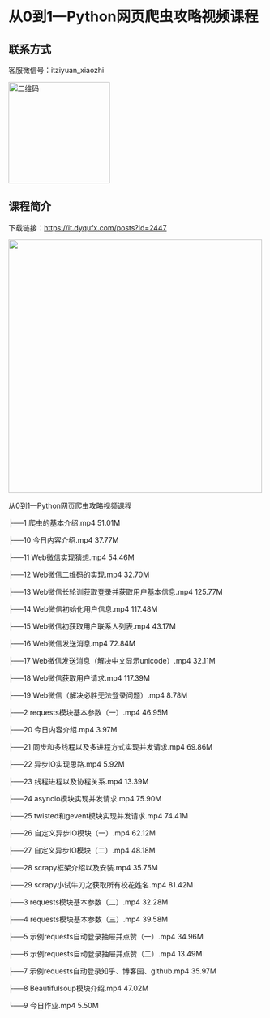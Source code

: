 # 从0到1—Python网页爬虫攻略视频课程

## 联系方式

客服微信号：itziyuan_xiaozhi

<img src="https://ziyuanyun.oss-cn-guangzhou.aliyuncs.com/common/20240614073449/666b82192834a.jpg" width="200" height="200" alt="二维码">

## 课程简介

下载链接：https://it.dyqufx.com/posts?id=2447

<img src="https://ziyuanyun.oss-cn-guangzhou.aliyuncs.com/yun/20240515184001/664491018bfa4.jpg" width="500" alt="">

  从0到1—Python网页爬虫攻略视频课程



 ├──1 爬虫的基本介绍.mp4 51.01M

 ├──10 今日内容介绍.mp4 37.77M

 ├──11 Web微信实现猜想.mp4 54.46M

 ├──12 Web微信二维码的实现.mp4 32.70M

 ├──13 Web微信长轮训获取登录并获取用户基本信息.mp4 125.77M

 ├──14 Web微信初始化用户信息.mp4 117.48M

 ├──15 Web微信初获取用户联系人列表.mp4 43.17M

 ├──16 Web微信发送消息.mp4 72.84M

 ├──17 Web微信发送消息（解决中文显示unicode）.mp4 32.11M

 ├──18 Web微信获取用户请求.mp4 117.39M

 ├──19 Web微信（解决必胜无法登录问题）.mp4 8.78M

 ├──2 requests模块基本参数（一）.mp4 46.95M

 ├──20 今日内容介绍.mp4 3.97M

 ├──21 同步和多线程以及多进程方式实现并发请求.mp4 69.86M

 ├──22 异步IO实现思路.mp4 5.92M

 ├──23 线程进程以及协程关系.mp4 13.39M

 ├──24 asyncio模块实现并发请求.mp4 75.90M

 ├──25 twisted和gevent模块实现并发请求.mp4 74.41M

 ├──26 自定义异步IO模块（一）.mp4 62.12M

 ├──27 自定义异步IO模块（二）.mp4 48.18M

 ├──28 scrapy框架介绍以及安装.mp4 35.75M

 ├──29 scrapy小试牛刀之获取所有校花姓名.mp4 81.42M

 ├──3 requests模块基本参数（二）.mp4 32.28M

 ├──4 requests模块基本参数（三）.mp4 39.58M

 ├──5 示例requests自动登录抽屉并点赞（一）.mp4 34.96M

 ├──6 示例requests自动登录抽屉并点赞（二）.mp4 13.49M

 ├──7 示例requests自动登录知乎、博客园、github.mp4 35.97M

 ├──8 Beautifulsoup模块介绍.mp4 47.02M

 └──9 今日作业.mp4 5.50M

  